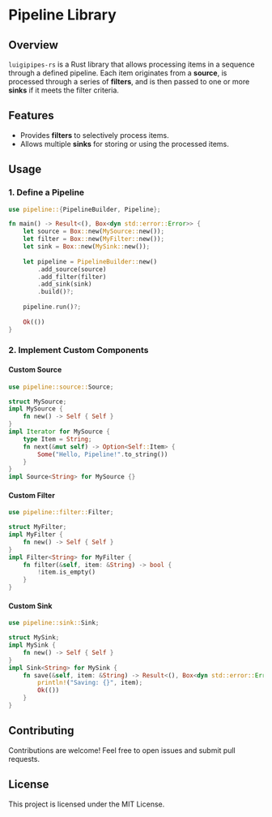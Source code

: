 # Pipeline Library

## Overview

`luigipipes-rs` is a Rust library that allows processing items in a sequence through a defined pipeline. Each item originates from a **source**, is processed through a series of **filters**, and is then passed to one or more **sinks** if it meets the filter criteria.

## Features

- Provides **filters** to selectively process items.
- Allows multiple **sinks** for storing or using the processed items.

## Usage



### 1. Define a Pipeline

```rust
use pipeline::{PipelineBuilder, Pipeline};

fn main() -> Result<(), Box<dyn std::error::Error>> {
    let source = Box::new(MySource::new());
    let filter = Box::new(MyFilter::new());
    let sink = Box::new(MySink::new());
    
    let pipeline = PipelineBuilder::new()
        .add_source(source)
        .add_filter(filter)
        .add_sink(sink)
        .build()?;
    
    pipeline.run()?;
    
    Ok(())
}
```

### 2. Implement Custom Components

#### **Custom Source**

```rust
use pipeline::source::Source;

struct MySource;
impl MySource {
    fn new() -> Self { Self }
}
impl Iterator for MySource {
    type Item = String;
    fn next(&mut self) -> Option<Self::Item> {
        Some("Hello, Pipeline!".to_string())
    }
}
impl Source<String> for MySource {}
```

#### **Custom Filter**

```rust
use pipeline::filter::Filter;

struct MyFilter;
impl MyFilter {
    fn new() -> Self { Self }
}
impl Filter<String> for MyFilter {
    fn filter(&self, item: &String) -> bool {
        !item.is_empty()
    }
}
```

#### **Custom Sink**

```rust
use pipeline::sink::Sink;

struct MySink;
impl MySink {
    fn new() -> Self { Self }
}
impl Sink<String> for MySink {
    fn save(&self, item: &String) -> Result<(), Box<dyn std::error::Error>> {
        println!("Saving: {}", item);
        Ok(())
    }
}
```

## Contributing

Contributions are welcome! Feel free to open issues and submit pull requests.

## License

This project is licensed under the MIT License.
